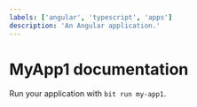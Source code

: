 ```yaml
---
labels: ['angular', 'typescript', 'apps']
description: 'An Angular application.'
---
```


# MyApp1 documentation

Run your application with `bit run my-app1`.

